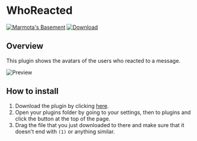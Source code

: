 # WhoReacted
[![Marmota's Basement](https://discordapp.com/api/guilds/514185816315265068/widget.png)](https://discord.gg/z6Yx9A8VDR)
[![Download](https://img.shields.io/badge/dynamic/json?color=%239564ff&label=download&prefix=v&query=version&url=https://raw.githubusercontent.com/jaimeadf/BetterDiscordPlugins/release/src/WhoReacted/manifest.json)](https://betterdiscord.net/ghdl?url=https://github.com/jaimeadf/BetterDiscordPlugins/blob/release/dist/WhoReacted/WhoReacted.plugin.js)

## Overview

This plugin shows the avatars of the users who reacted to a message.

![Preview](https://i.imgur.com/Gg56Z1v.png)

## How to install

1. Download the plugin by clicking [here](https://betterdiscord.net/ghdl?url=https://github.com/jaimeadf/BetterDiscordPlugins/blob/release/dist/WhoReacted/WhoReacted.plugin.js).
2. Open your plugins folder by going to your settings, then to plugins and click the button at the top of the page.
3. Drag the file that you just downloaded to there and make sure that it doesn't end with `(1)` or anything similar.
